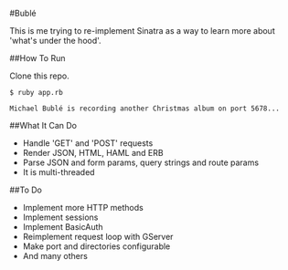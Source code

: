 #Bublé

This is me trying to re-implement Sinatra as a way to learn more about 'what's under the hood'.

##How To Run

Clone this repo.

    $ ruby app.rb

    Michael Bublé is recording another Christmas album on port 5678...

##What It Can Do

* Handle 'GET' and 'POST' requests
* Render JSON, HTML, HAML and ERB
* Parse JSON and form params, query strings and route params
* It is multi-threaded

##To Do

* Implement more HTTP methods
* Implement sessions
* Implement BasicAuth
* Reimplement request loop with GServer
* Make port and directories configurable
* And many others